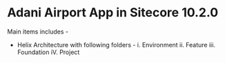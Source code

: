 # Adani Airport App in Sitecore 10.2.0
Main items includes - 
- Helix Architecture with following folders - 
   i. Environment
   ii. Feature
   iii. Foundation
   iV. Project
